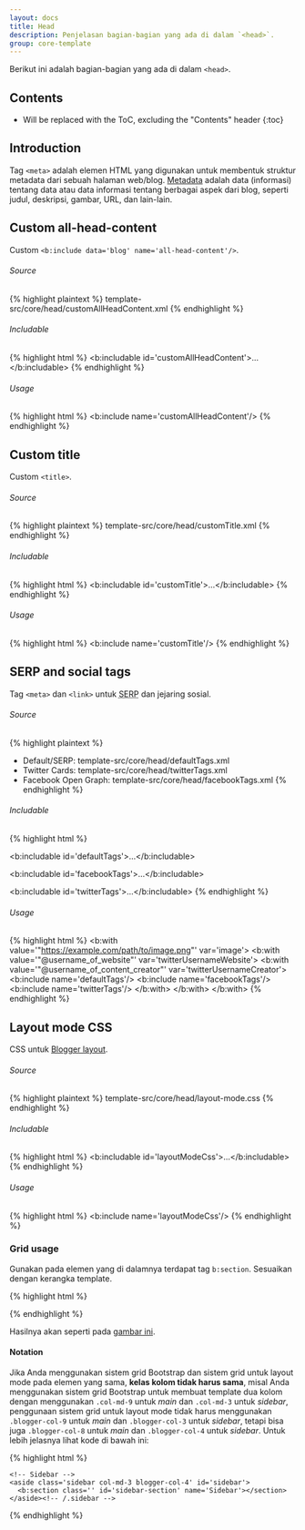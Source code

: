 ```yaml
---
layout: docs
title: Head
description: Penjelasan bagian-bagian yang ada di dalam `<head>`.
group: core-template
---
```


Berikut ini adalah bagian-bagian yang ada di dalam `<head>`.

## Contents

* Will be replaced with the ToC, excluding the "Contents" header
{:toc}

## Introduction

Tag `<meta>` adalah elemen HTML yang digunakan untuk membentuk struktur metadata dari sebuah halaman web/blog. [Metadata](http://w3schools.com/tags/tag_meta.asp) adalah data (informasi) tentang data atau data informasi tentang berbagai aspek dari blog, seperti judul, deskripsi, gambar, URL, dan lain-lain.

## Custom all-head-content

Custom `<b:include data='blog' name='all-head-content'/>`.

###### Source

{% highlight plaintext %}
template-src/core/head/customAllHeadContent.xml
{% endhighlight %}

###### Includable

{% highlight html %}
<b:includable id='customAllHeadContent'>...</b:includable>
{% endhighlight %}

###### Usage

{% highlight html %}
<b:include name='customAllHeadContent'/>
{% endhighlight %}

## Custom title

Custom `<title>`.

###### Source

{% highlight plaintext %}
template-src/core/head/customTitle.xml
{% endhighlight %}

###### Includable

{% highlight html %}
<b:includable id='customTitle'>...</b:includable>
{% endhighlight %}

###### Usage

{% highlight html %}
<b:include name='customTitle'/>
{% endhighlight %}

## SERP and social tags

Tag `<meta>` dan `<link>` untuk <abbr title="Search Engine Results Page">SERP</abbr> dan jejaring sosial.
###### Source

{% highlight plaintext %}
- Default/SERP: template-src/core/head/defaultTags.xml
- Twitter Cards: template-src/core/head/twitterTags.xml
- Facebook Open Graph: template-src/core/head/facebookTags.xml
{% endhighlight %}

###### Includable

{% highlight html %}
<!-- Default/SERF -->
<b:includable id='defaultTags'>...</b:includable>
<!-- Twitter Cards -->
<b:includable id='facebookTags'>...</b:includable>
<!-- Facebook Open Graph -->
<b:includable id='twitterTags'>...</b:includable>
{% endhighlight %}

###### Usage

{% highlight html %}
<b:with value='&quot;https://example.com/path/to/image.png&quot;' var='image'>
<b:with value='&quot;@username_of_website&quot;' var='twitterUsernameWebsite'>
<b:with value='&quot;@username_of_content_creator&quot;' var='twitterUsernameCreator'>
  <b:include name='defaultTags'/>
  <b:include name='facebookTags'/>
  <b:include name='twitterTags'/>
</b:with>
</b:with>
</b:with>
{% endhighlight %}

## Layout mode CSS

CSS untuk <a href="#" data-toggle="modal" data-target=".image-blogger-layout">Blogger layout</a>.

###### Source

{% highlight plaintext %}
template-src/core/head/layout-mode.css
{% endhighlight %}

###### Includable

{% highlight html %}
<b:includable id='layoutModeCss'>...</b:includable>
{% endhighlight %}

###### Usage

{% highlight html %}
<b:include name='layoutModeCss'/>
{% endhighlight %}

### Grid usage

Gunakan pada elemen yang di dalamnya terdapat tag `b:section`. Sesuaikan dengan kerangka template.

{% highlight html %}
<div class='container'>
  <!-- Main -->
  <main class='main blogger-col-8' id='main'>
    <b:section class='' id='main-section' maxwidgets='1' name='Main' showaddelement='no'></b:section>
  </main><!-- /.main -->

  <!-- Sidebar -->
  <aside class='sidebar blogger-col-4' id='sidebar'>
    <b:section class='' id='sidebar-section' name='Sidebar'></section>
  </aside><!-- /.sidebar -->
</div>
{% endhighlight %}

Hasilnya akan seperti pada <a href="#" data-toggle="modal" data-target=".image-blogger-layout">gambar ini</a>.

#### Notation

Jika Anda menggunakan sistem grid Bootstrap dan sistem grid untuk layout mode pada elemen yang sama, **kelas kolom tidak harus sama**, misal Anda menggunakan sistem grid Bootstrap untuk membuat template dua kolom dengan menggunakan `.col-md-9` untuk *main* dan `.col-md-3` untuk *sidebar*, penggunaan sistem grid untuk layout mode tidak harus menggunakan `.blogger-col-9` untuk *main* dan `.blogger-col-3` untuk *sidebar*, tetapi bisa juga `.blogger-col-8` untuk *main* dan `.blogger-col-4` untuk *sidebar*. Untuk lebih jelasnya lihat kode di bawah ini:

{% highlight html %}
<div class='container'>
  <div class='row'>
    <!-- Main -->
    <main class='main col-md-9 blogger-col-8' id='main'>
      <b:section class='' id='main-section' maxwidgets='1' name='Main' showaddelement='no'></b:section>
    </main><!-- /.main -->

    <!-- Sidebar -->
    <aside class='sidebar col-md-3 blogger-col-4' id='sidebar'>
      <b:section class='' id='sidebar-section' name='Sidebar'></section>
    </aside><!-- /.sidebar -->
  </div><!-- /.row -->
</div><!-- /.container -->
{% endhighlight %}
